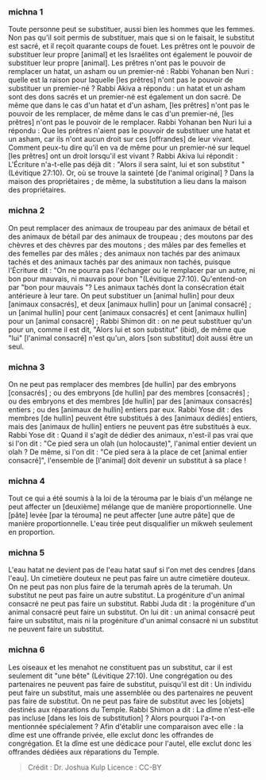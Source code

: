
### michna 1
Toute personne peut se substituer, aussi bien les hommes que les femmes. Non pas qu'il soit permis de substituer, mais que si on le faisait, le substitut est sacré, et il reçoit quarante coups de fouet. Les prêtres ont le pouvoir de substituer leur propre [animal] et les Israélites ont également le pouvoir de substituer leur propre [animal]. Les prêtres n'ont pas le pouvoir de remplacer un hatat, un asham ou un premier-né : Rabbi Yohanan ben Nuri : quelle est la raison pour laquelle [les prêtres] n'ont pas le pouvoir de substituer un premier-né ? Rabbi Akiva a répondu : un hatat et un asham sont des dons sacrés et un premier-né est également un don sacré. De même que dans le cas d'un hatat et d'un asham, [les prêtres] n'ont pas le pouvoir de les remplacer, de même dans le cas d'un premier-né, [les prêtres] n'ont pas le pouvoir de le remplacer. Rabbi Yohanan ben Nuri lui a répondu : Que les prêtres n'aient pas le pouvoir de substituer une hatat et un asham, car ils n'ont aucun droit sur ces [offrandes] de leur vivant. Comment peux-tu dire qu'il en va de même pour un premier-né sur lequel [les prêtres] ont un droit lorsqu'il est vivant ? Rabbi Akiva lui répondit : L'Écriture n'a-t-elle pas déjà dit : "Alors il sera saint, lui et son substitut "(Lévitique 27:10).  Or, où se trouve la sainteté [de l'animal original] ? Dans la maison des propriétaires ; de même, la substitution a lieu dans la maison des propriétaires.

### michna 2
On peut remplacer des animaux de troupeau par des animaux de bétail et des animaux de bétail par des animaux de troupeau ; des moutons par des chèvres et des chèvres par des moutons ; des mâles par des femelles et des femelles par des mâles ; des animaux non tachés par des animaux tachés et des animaux tachés par des animaux non tachés, puisque l'Écriture dit : "On ne pourra pas l'échanger ou le remplacer par un autre, ni bon pour mauvais, ni mauvais pour bon "(Lévitique 27:10). Qu'entend-on par "bon pour mauvais "? Les animaux tachés dont la consécration était antérieure à leur tare. On peut substituer un [animal hullin] pour deux [animaux consacrés], et deux [animaux hullin] pour un [animal consacré] ; un [animal hullin] pour cent [animaux consacrés] et cent [animaux hullin] pour un [animal consacré] ; Rabbi Shimon dit : on ne peut substituer qu'un pour un, comme il est dit, "Alors lui et son substitut" (ibid), de même que "lui" [l'animal consacré] n'est qu'un, alors [son substitut] doit aussi être un seul.

### michna 3
On ne peut pas remplacer des membres [de hullin] par des embryons [consacrés] ; ou des embryons [de hullin] par des membres [consacrés] ; ou des embryons et des membres [de hullin] par des [animaux consacrés] entiers ; ou des [animaux de hullin] entiers par eux. Rabbi Yose dit : des membres [de hullin] peuvent être substitués à des [animaux dédiés] entiers, mais des [animaux de hullin] entiers ne peuvent pas être substitués à eux. Rabbi Yose dit : Quand il s'agit de dédier des animaux, n'est-il pas vrai que si l'on dit : "Ce pied sera un olah (un holocauste)", l'animal entier devient un olah ? De même, si l'on dit : "Ce pied sera à la place de cet [animal entier consacré]", l'ensemble de [l'animal] doit devenir un substitut à sa place !

### michna 4
Tout ce qui a été soumis à la loi de la térouma par le biais d'un mélange ne peut affecter un [deuxième] mélange que de manière proportionnelle. Une [pâte] levée [par la térouma] ne peut affecter [une autre pâte] que de manière proportionnelle. L'eau tirée peut disqualifier un mikweh seulement en proportion.

### michna 5
L'eau hatat ne devient pas de l'eau hatat sauf si l'on met des cendres [dans l'eau]. Un cimetière douteux ne peut pas faire un autre cimetière douteux. On ne peut pas non plus faire de la terumah après de la terumah. Un substitut ne peut pas faire un autre substitut. La progéniture d'un animal consacré ne peut pas faire un substitut. Rabbi Juda dit : la progéniture d'un animal consacré peut faire un substitut. On lui dit : un animal consacré peut faire un substitut, mais ni la progéniture d'un animal consacré ni un substitut ne peuvent faire un substitut.

### michna 6
Les oiseaux et les menahot ne constituent pas un substitut, car il est seulement dit "une bête" (Lévitique 27:10). Une congrégation ou des partenaires ne peuvent pas faire de substitut, puisqu'il est dit : Un individu peut faire un substitut, mais une assemblée ou des partenaires ne peuvent pas faire de substitut. On ne peut pas faire de substitut avec les [objets] destinés aux réparations du Temple. Rabbi Shimon a dit :  La dîme n'est-elle pas incluse [dans les lois de substitution] ? Alors pourquoi l'a-t-on mentionnée spécialement ?  Afin d'établir une comparaison avec elle : la dîme est une offrande privée, elle exclut donc les offrandes de congrégation. Et la dîme est une dédicace pour l'autel, elle exclut donc les offrandes dédiées aux réparations du Temple.

>Crédit : Dr. Joshua Kulp
>Licence : CC-BY